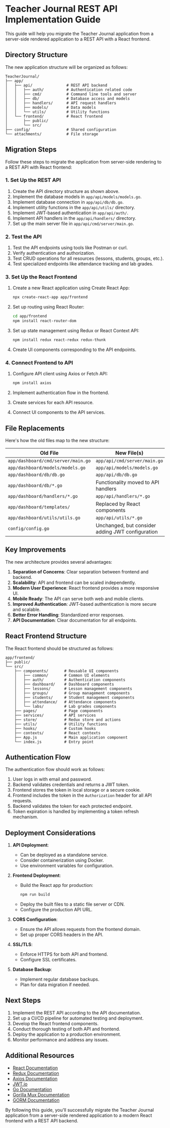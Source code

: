 # Teacher Journal REST API Implementation Guide

This guide will help you migrate the Teacher Journal application from a server-side rendered application to a REST API with a React frontend.

## Directory Structure

The new application structure will be organized as follows:

```
TeacherJournal/
├── app/
│   ├── api/               # REST API backend
│   │   ├── auth/          # Authentication related code
│   │   ├── cmd/           # Command line tools and server 
│   │   ├── db/            # Database access and models
│   │   ├── handlers/      # API request handlers
│   │   ├── models/        # Data models
│   │   └── utils/         # Utility functions
│   └── frontend/          # React frontend
│       ├── public/
│       └── src/
├── config/                # Shared configuration
└── attachments/           # File storage
```

## Migration Steps

Follow these steps to migrate the application from server-side rendering to a REST API with React frontend:

### 1. Set Up the REST API

1. Create the API directory structure as shown above.
2. Implement the database models in `app/api/models/models.go`.
3. Implement database connection in `app/api/db/db.go`.
4. Implement utility functions in the `app/api/utils/` directory.
5. Implement JWT-based authentication in `app/api/auth/`.
6. Implement API handlers in the `app/api/handlers/` directory.
7. Set up the main server file in `app/api/cmd/server/main.go`.

### 2. Test the API

1. Test the API endpoints using tools like Postman or curl.
2. Verify authentication and authorization.
3. Test CRUD operations for all resources (lessons, students, groups, etc.).
4. Test specialized endpoints like attendance tracking and lab grades.

### 3. Set Up the React Frontend

1. Create a new React application using Create React App:
   ```bash
   npx create-react-app app/frontend
   ```

2. Set up routing using React Router:
   ```bash
   cd app/frontend
   npm install react-router-dom
   ```

3. Set up state management using Redux or React Context API:
   ```bash
   npm install redux react-redux redux-thunk
   ```

4. Create UI components corresponding to the API endpoints.

### 4. Connect Frontend to API

1. Configure API client using Axios or Fetch API:
   ```bash
   npm install axios
   ```

2. Implement authentication flow in the frontend.
3. Create services for each API resource.
4. Connect UI components to the API services.

## File Replacements

Here's how the old files map to the new structure:

| Old File | New File(s) |
|----------|-------------|
| `app/dashboard/cmd/server/main.go` | `app/api/cmd/server/main.go` |
| `app/dashboard/models/models.go` | `app/api/models/models.go` |
| `app/dashboard/db/db.go` | `app/api/db/db.go` |
| `app/dashboard/db/*.go` | Functionality moved to API handlers |
| `app/dashboard/handlers/*.go` | `app/api/handlers/*.go` |
| `app/dashboard/templates/` | Replaced by React components |
| `app/dashboard/utils/utils.go` | `app/api/utils/*.go` |
| `config/config.go` | Unchanged, but consider adding JWT configuration |

## Key Improvements

The new architecture provides several advantages:

1. **Separation of Concerns**: Clear separation between frontend and backend.
2. **Scalability**: API and frontend can be scaled independently.
3. **Modern User Experience**: React frontend provides a more responsive UI.
4. **Mobile Ready**: The API can serve both web and mobile clients.
5. **Improved Authentication**: JWT-based authentication is more secure and scalable.
6. **Better Error Handling**: Standardized error responses.
7. **API Documentation**: Clear documentation for all endpoints.

## React Frontend Structure

The React frontend should be structured as follows:

```
app/frontend/
├── public/
└── src/
    ├── components/       # Reusable UI components
    │   ├── common/       # Common UI elements
    │   ├── auth/         # Authentication components
    │   ├── dashboard/    # Dashboard components
    │   ├── lessons/      # Lesson management components
    │   ├── groups/       # Group management components
    │   ├── students/     # Student management components
    │   ├── attendance/   # Attendance components
    │   └── labs/         # Lab grades components
    ├── pages/            # Page components
    ├── services/         # API services
    ├── store/            # Redux store and actions
    ├── utils/            # Utility functions
    ├── hooks/            # Custom hooks
    ├── contexts/         # React contexts
    ├── App.js            # Main application component
    └── index.js          # Entry point
```

## Authentication Flow

The authentication flow should work as follows:

1. User logs in with email and password.
2. Backend validates credentials and returns a JWT token.
3. Frontend stores the token in local storage or a secure cookie.
4. Frontend includes the token in the `Authorization` header for all API requests.
5. Backend validates the token for each protected endpoint.
6. Token expiration is handled by implementing a token refresh mechanism.

## Deployment Considerations

1. **API Deployment**:
   - Can be deployed as a standalone service.
   - Consider containerization using Docker.
   - Use environment variables for configuration.

2. **Frontend Deployment**:
   - Build the React app for production:
     ```bash
     npm run build
     ```
   - Deploy the built files to a static file server or CDN.
   - Configure the production API URL.

3. **CORS Configuration**:
   - Ensure the API allows requests from the frontend domain.
   - Set up proper CORS headers in the API.

4. **SSL/TLS**:
   - Enforce HTTPS for both API and frontend.
   - Configure SSL certificates.

5. **Database Backup**:
   - Implement regular database backups.
   - Plan for data migration if needed.

## Next Steps

1. Implement the REST API according to the API documentation.
2. Set up a CI/CD pipeline for automated testing and deployment.
3. Develop the React frontend components.
4. Conduct thorough testing of both API and frontend.
5. Deploy the application to a production environment.
6. Monitor performance and address any issues.

## Additional Resources

- [React Documentation](https://reactjs.org/docs/getting-started.html)
- [Redux Documentation](https://redux.js.org/introduction/getting-started)
- [Axios Documentation](https://axios-http.com/docs/intro)
- [JWT.io](https://jwt.io/)
- [Go Documentation](https://golang.org/doc/)
- [Gorilla Mux Documentation](https://github.com/gorilla/mux)
- [GORM Documentation](https://gorm.io/docs/)

By following this guide, you'll successfully migrate the Teacher Journal application from a server-side rendered application to a modern React frontend with a REST API backend.
